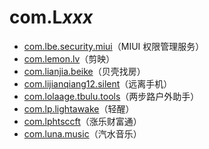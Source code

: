 # com.L*xxx*

- [com.lbe.security.miui](./com.lbe.security.miui/readme.md)（MIUI 权限管理服务）
- [com.lemon.lv](./com.lemon.lv/readme.md)（剪映）
- [com.lianjia.beike](./com.lianjia.beike/readme.md)（贝壳找房）
- [com.lijianqiang12.silent](./com.lijianqiang12.silent/readme.md)（远离手机）
- [com.lolaage.tbulu.tools](./com.lolaage.tbulu.tools/readme.md)（两步路户外助手）
- [com.lp.lightawake](./com.lp.lightawake/readme.md)（轻醒）
- [com.lphtsccft](./com.lphtsccft/readme.md)（涨乐财富通）
- [com.luna.music](./com.luna.music/readme.md)（汽水音乐）
